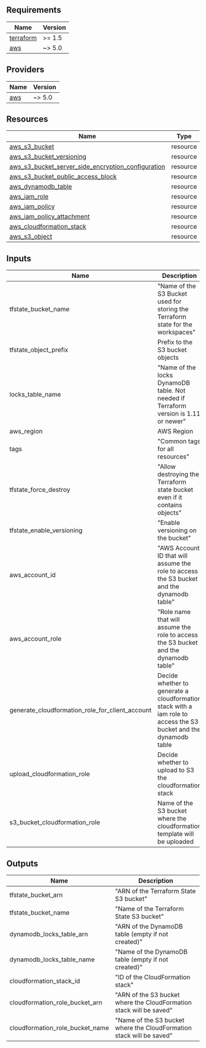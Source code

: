 <!-- BEGIN_TF_DOCS -->
## Requirements

| Name | Version |
|------|---------|
| <a name="requirement_terraform"></a> [terraform](#requirement\_terraform) | >= 1.5 |
| <a name="requirement_aws"></a> [aws](#requirement\_aws) | ~> 5.0 |

## Providers

| Name | Version |
|------|---------|
| <a name="provider_aws"></a> [aws](#provider\_aws) | ~> 5.0 |

## Resources

| Name | Type |
|------|------|
| [aws_s3_bucket](https://registry.terraform.io/providers/hashicorp/aws/latest/docs/resources/s3_bucket) | resource |
| [aws_s3_bucket_versioning](https://registry.terraform.io/providers/hashicorp/aws/latest/docs/resources/s3_bucket_versioning) | resource |
| [aws_s3_bucket_server_side_encryption_configuration](https://registry.terraform.io/providers/hashicorp/aws/latest/docs/resources/s3_bucket_server_side_encryption_configuration) | resource |
| [aws_s3_bucket_public_access_block](https://registry.terraform.io/providers/hashicorp/aws/latest/docs/resources/s3_bucket_public_access_block) | resource |
| [aws_dynamodb_table](https://registry.terraform.io/providers/hashicorp/aws/latest/docs/data-sources/dynamodb_table) | resource |
| [aws_iam_role](https://registry.terraform.io/providers/hashicorp/aws/latest/docs/resources/iam_role)| resource |
| [aws_iam_policy](https://registry.terraform.io/providers/hashicorp/aws/latest/docs/resources/iam_policy) | resource |
| [aws_iam_policy_attachment](https://registry.terraform.io/providers/hashicorp/aws/latest/docs/resources/iam_policy_attachment) | resource |
| [aws_cloudformation_stack](https://registry.terraform.io/providers/hashicorp/aws/latest/docs/resources/cloudformation_stack) | resource |
| [aws_s3_object](https://registry.terraform.io/providers/hashicorp/aws/latest/docs/resources/s3_object) | resource |


## Inputs

| Name | Description | Type | Default | Required |
|------|-------------|------|---------|:--------:|
| tfstate_bucket_name | "Name of the S3 Bucket used for storing the Terraform state for the workspaces" | string | -- | Y |
| tfstate_object_prefix | Prefix to the S3 bucket objects | string | -- | Y |
| locks_table_name | "Name of the locks DynamoDB table. Not needed if Terraform version is 1.11 or newer" | string | null | N |
| aws_region | AWS Region | string | -- | Y |
| tags | "Common tags for all resources" | map(string) | {} | N |
| tfstate_force_destroy | "Allow destroying the Terraform state bucket even if it contains objects" | boolean | false | N |
| tfstate_enable_versioning | "Enable versioning on the bucket" | boolean | true | N |
| aws_account_id | "AWS Account ID that will assume the role to access the S3 bucket and the dynamodb table" | string | - | Y |
| aws_account_role | "Role name that will assume the role to access the S3 bucket and the dynamodb table" | string | - | Y |
| generate_cloudformation_role_for_client_account | Decide whether to generate a cloudformation stack with a iam role to access the S3 bucket and the dynamodb table | boolean | true | N |
| upload_cloudformation_role | Decide whether to upload to S3 the cloudformation stack | boolean | true | N |
| s3_bucket_cloudformation_role | Name of the S3 bucket where the cloudformation template will be uploaded | string | "" | Only if "upload_cloudformation_role" is true |


## Outputs

| Name | Description |
|------|-------------|
| tfstate_bucket_arn | "ARN of the Terraform State S3 bucket" |
| tfstate_bucket_name | "Name of the Terraform State S3 bucket" |
| dynamodb_locks_table_arn | "ARN of the DynamoDB table (empty if not created)" |
| dynamodb_locks_table_name | "Name of the DynamoDB table (empty if not created)" |
| cloudformation_stack_id | "ID of the CloudFormation stack" |
| cloudformation_role_bucket_arn | "ARN of the S3 bucket where the CloudFormation stack will be saved" |
| cloudformation_role_bucket_name | "Name of the S3 bucket where the CloudFormation stack will be saved" |

<!-- END_TF_DOCS -->

